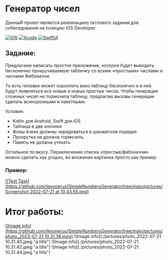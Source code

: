 # Генератор чисел
ДанныЙ проект является реализациеq тестового задания для собеседования на позицию iOS Developer.

[![iOS](https://img.shields.io/badge/iOS-15.4-blue)]()
[![Xcode](https://img.shields.io/badge/Xcode-13.3-9cf)]()
[![SwiftUI](https://img.shields.io/badge/SwiftUI--orange)]()

## Задание:
Предлагаем написать простое приложение, которое будет выводить
бесконечно прокручиваемую табличку со всеми «простыми» числами
и числами Фибоначчи.

То есть человек может скроллить вниз таблицу бесконечно и в ней будут
появляться все новые и новые простые числа. Чтобы генерация сложных
чисел не тормозила таблицу, предлагаю вызовы генерации сделать
асинхронными и пакетными.

Условия:
- Kotlin для Android, Swift для iOS
- Таблица в две колонки
- Фоны ячеек должны чередоваться в шахматном порядке
- Прокрутка не должна тормозить
- Память не должна утекать

Остальное по вкусу. Переключение списка «простые/фибоначчи» можно
сделать как угодно, во вложении картинка просто как пример.

### Пример:
[![Test Task](https://github.com/lexonerus/SimpleNumbersGenerator/tree/main/pictures/Screenshot 2022-07-21 at 10.43.55.png)]()

# Итог работы:
[![Image info](https://github.com/lexonerus/SimpleNumbersGenerator/tree/main/pictures/photo_2022-07-21 10.31.36.jpeg)]()
![Image info](./pictures/photo_2022-07-21 10.31.40.jpeg "a title")
![Image info](./pictures/photo_2022-07-21 10.31.42.jpeg "a title")
![Image info](./pictures/photo_2022-07-21 10.31.44.jpeg "a title")
